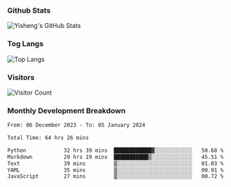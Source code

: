 ### Github Stats
![Yisheng's GitHub Stats](https://github-readme-stats-9qabuvhk1-gongyisheng.vercel.app/api?username=gongyisheng&count_private=true&show_icons=true)
### Tog Langs
![Top Langs](https://github-readme-stats-9qabuvhk1-gongyisheng.vercel.app/api/top-langs/?username=gongyisheng&layout=compact)
### Visitors
![Visitor Count](https://profile-counter.glitch.me/gongyisheng/count.svg)
### Monthly Development Breakdown
<!--START_SECTION:waka-->

```txt
From: 06 December 2023 - To: 05 January 2024

Total Time: 64 hrs 26 mins

Python            32 hrs 39 mins  ████████████▓░░░░░░░░░░░░   50.68 %
Markdown          29 hrs 19 mins  ███████████▒░░░░░░░░░░░░░   45.51 %
Text              39 mins         ▒░░░░░░░░░░░░░░░░░░░░░░░░   01.03 %
YAML              35 mins         ▒░░░░░░░░░░░░░░░░░░░░░░░░   00.91 %
JavaScript        27 mins         ▒░░░░░░░░░░░░░░░░░░░░░░░░   00.72 %
```

<!--END_SECTION:waka-->
